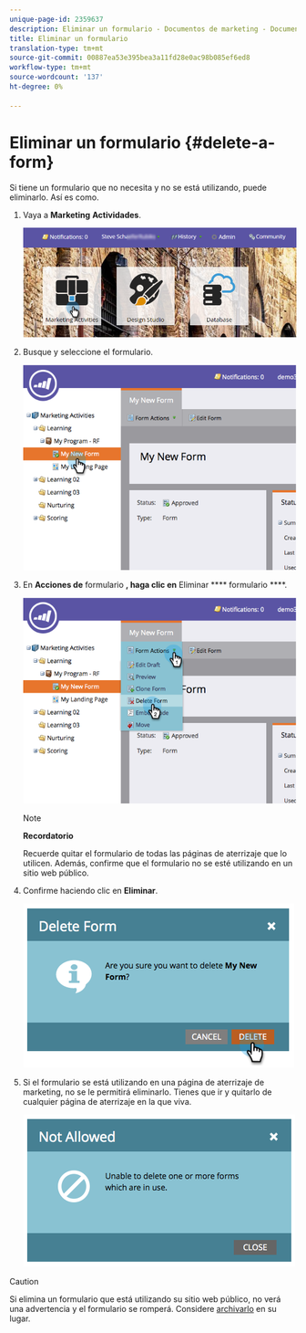 ```yaml
---
unique-page-id: 2359637
description: Eliminar un formulario - Documentos de marketing - Documentación del producto
title: Eliminar un formulario
translation-type: tm+mt
source-git-commit: 00887ea53e395bea3a11fd28e0ac98b085ef6ed8
workflow-type: tm+mt
source-wordcount: '137'
ht-degree: 0%

---
```



# Eliminar un formulario {#delete-a-form}

Si tiene un formulario que no necesita y no se está utilizando, puede eliminarlo. Así es como.

1. Vaya a **Marketing** **Actividades**.

   ![](assets/login-marketing-activities-3.png)

1. Busque y seleccione el formulario.

   ![](assets/image2014-9-15-12-3a1-3a18.png)

1. En **Acciones de** formulario **, haga clic en** Eliminar **** formulario ****.

   ![](assets/image2014-9-15-12-3a1-3a27.png)

   >[!NOTE]
   >
   >**Recordatorio**
   >
   >
   >Recuerde quitar el formulario de todas las páginas de aterrizaje que lo utilicen. Además, confirme que el formulario no se esté utilizando en un sitio web público.

1. Confirme haciendo clic en **Eliminar**.

   ![](assets/image2014-9-15-12-3a1-3a37.png)

1. Si el formulario se está utilizando en una página de aterrizaje de marketing, no se le permitirá eliminarlo. Tienes que ir y quitarlo de cualquier página de aterrizaje en la que viva.

   ![](assets/image2014-9-15-12-3a1-3a44.png)

>[!CAUTION]
>
>Si elimina un formulario que está utilizando su sitio web público, no verá una advertencia y el formulario se romperá. Considere [archivarlo](../../../../product-docs/email-marketing/drip-nurturing/using-stream-content/archive-and-unarchive-stream-content.md) en su lugar.

